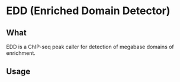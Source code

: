 # EDD (Enriched Domain Detector)

## What
EDD is a ChIP-seq peak caller for detection of megabase domains of enrichment. 

## Usage
